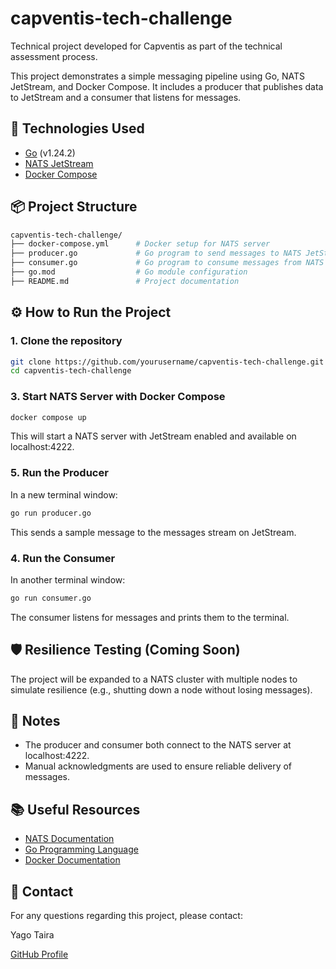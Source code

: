 # capventis-tech-challenge

Technical project developed for Capventis as part of the technical assessment process.

This project demonstrates a simple messaging pipeline using Go, NATS JetStream, and Docker Compose. It includes a producer that publishes data to JetStream and a consumer that listens for messages.

## 🚀 Technologies Used

- [Go](https://go.dev/) (v1.24.2)
- [NATS JetStream](https://docs.nats.io/nats-concepts/jetstream)
- [Docker Compose](https://docs.docker.com/compose/)

## 📦 Project Structure

```bash
capventis-tech-challenge/
├── docker-compose.yml      # Docker setup for NATS server
├── producer.go             # Go program to send messages to NATS JetStream
├── consumer.go             # Go program to consume messages from NATS JetStream
├── go.mod                  # Go module configuration
├── README.md               # Project documentation
```

## ⚙️ How to Run the Project

### 1. Clone the repository

```bash
git clone https://github.com/yourusername/capventis-tech-challenge.git
cd capventis-tech-challenge
```

### 3. Start NATS Server with Docker Compose

```bash
docker compose up
```

This will start a NATS server with JetStream enabled and available on localhost:4222.

### 5. Run the Producer

In a new terminal window:

```bash
go run producer.go
```

This sends a sample message to the messages stream on JetStream.

### 4. Run the Consumer

In another terminal window:

```bash
go run consumer.go
```

The consumer listens for messages and prints them to the terminal.

## 🛡️ Resilience Testing (Coming Soon)

The project will be expanded to a NATS cluster with multiple nodes to simulate resilience (e.g., shutting down a node without losing messages).

## 📝 Notes

- The producer and consumer both connect to the NATS server at localhost:4222.
- Manual acknowledgments are used to ensure reliable delivery of messages.

## 📚 Useful Resources

- [NATS Documentation](https://docs.nats.io)
- [Go Programming Language](https://go.dev/doc/)
- [Docker Documentation](https://docs.docker.com)

## 📩 Contact

For any questions regarding this project, please contact:

Yago Taira

[GitHub Profile](https://github.com/YagoTaira)
